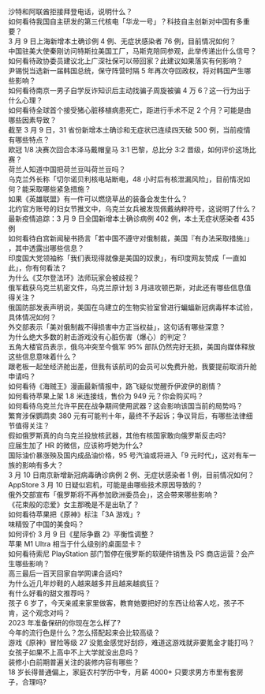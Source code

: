 沙特和阿联酋拒接拜登电话，说明什么？  
如何看待我国自主研发的第三代核电「华龙一号」？科技自主创新对中国有多重要？  
3 月 9 日上海新增本土确诊例 4 例、无症状感染者 76 例，目前情况如何？  
中国驻美大使秦刚访问特斯拉美国工厂，马斯克陪同参观，此举传递出什么信号？  
如何看待政协委员建议北上广深社保可以带回家？此建议如果落实有何影响？  
尹锡悦当选新一届韩国总统，保守阵营时隔 5 年再次夺回政权，将对韩国产生哪些影响？  
如何看待南京一男子自学反诈知识后主动找骗子周旋被骗 4 万 6？这一行为出于什么心理？  
如何看待全球首个接受猪心脏移植病患死亡，距进行手术不足 2 个月？可能是由哪些因素导致？  
截至 3 月 9 日，31 省份新增本土确诊和无症状已连续四天破 500 例，当前疫情有哪些特点？  
欧冠 1/8 决赛次回合本泽马戴帽皇马 3:1 巴黎，总比分 3:2 晋级，如何评价这场比赛？  
荷兰人知道中国把荷兰豆叫荷兰豆吗？  
乌克兰外长称「切尔诺贝利核电站断电，48 小时后有核泄漏风险」，目前情况如何？能采取哪些紧急措施？  
如果《英雄联盟》有一件可以燃烧草丛的装备会发生什么？  
北约官方账号的妇女节推文中，乌克兰女兵被发现佩戴纳粹符号，这说明了什么？  
最新疫情追踪：3 月 9 日全国新增本土确诊病例 402 例，本土无症状感染者 435 例  
如何看待白宫新闻秘书扬言「若中国不遵守对俄制裁，美国『有办法采取措施』」 ，其中透露出哪些信息？  
印度国大党领袖称「我们表现得就像是美国的奴隶」，有印度网友赞成「一直如此」，你有何看法？  
为什么《艾尔登法环》法师玩家会被歧视？  
俄军截获乌克兰机密文件，乌克兰原计划 3 月进攻顿巴斯，对此还有哪些信息值得关注？  
俄国防部发表声明说，美国在乌建立的生物实验室曾进行蝙蝠新冠病毒样本试验，具体情况如何？  
外交部表示「美对俄制裁不得损害中方正当权益」，这句话有哪些深意？  
为什么绝大多数的射击游戏没有心脏伤害（爆心）的判定？  
五角大楼官员表示，俄乌冲突至今俄军 95% 部队仍然完好无损，美国向媒体释放这些信息意味着什么？  
跟老板一起坐经济舱出差，但我有该航司的会员可以免费升舱，我要提前取消升舱申请吗？  
如何看待《海贼王》漫画最新情报中，路飞疑似觉醒乔伊波伊的剧情？  
如何看待苹果上架 1.8 米连接线，售价为 949 元？你会购买吗？  
如何看待乌克兰允许平民在战争期间使用武器？这会影响该国当前的局势吗？  
繁育涉保鹦鹉卖 380 元有可能判十年，最终不予起诉；争议背后，有哪些法律细节值得关注？  
假如俄罗斯真的向乌克兰投放核武器，其他有核国家敢向俄罗斯反击吗?  
应届生加了 HR 的微信，应该称呼她为什么?  
国际油价暴涨殃及国内成品油价格，95 号汽油或将进入「9 元时代」，这对有车一族的影响有多大？  
3 月 10 日南京新增新冠病毒确诊病例 2 例、无症状感染者 1 例，目前情况如何？  
AppStore 3 月 10 日疑似宕机，可能是由哪些技术原因导致的？  
俄外交部宣布「俄罗斯将不再参加欧洲委员会」，这会带来哪些影响？  
《花束般的恋爱》女主那晚是不是出轨了？  
如何看待苹果把《原神》标注「3A 游戏」?  
味精毁了中国的美食吗？  
如何评价 3 月 9 日《星际争霸 2》平衡性调整？  
苹果 M1 Ultra 相当于什么级别的桌面显卡？  
如何看待索尼 PlayStation 部门暂停在俄罗斯的软硬件销售及 PS 商店运营？会产生哪些影响？  
高三最后一百天回家自学网课合适吗?  
为什么近几年炒鞋的人越来越多并且越来越疯狂？  
有什么好看的甜文推荐吗？  
孩子 6 岁了，今天亲戚来家里做客，教育她要把好的东西让给客人吃，孩子不肯，这个观念对吗？  
2023 年准备保研的你现在怎么样了?  
今年的流行色是什么？怎么搭配起来会比较高级？  
游戏《原神》冒险等级 27 没氪金感觉好刮痧，难道这游戏就非要氪金才能打吗？  
女孩子如果不上高中不上大学就没出息吗？  
装修小白前期普遍关注的装修内容有哪些？  
18 岁长得普通偏上，家庭农村学历中专，月薪 4000+ 只要求男方市里有套房子，合理吗?  
